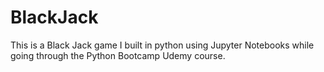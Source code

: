 # BlackJack
 This is a Black Jack game I built in python using Jupyter Notebooks while going through the Python Bootcamp Udemy course.
